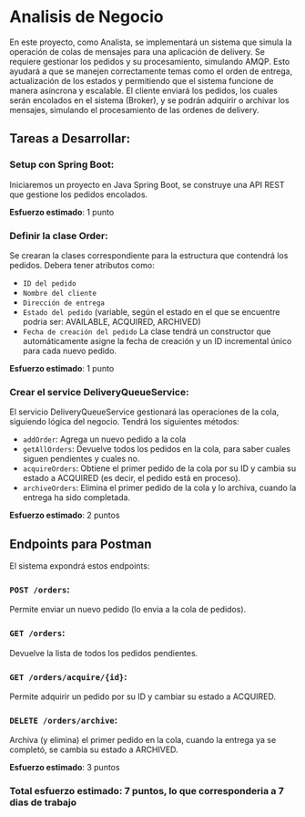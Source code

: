# Analisis de Negocio 

En este proyecto, como Analista, se implementará un sistema que simula la operación de colas de mensajes para una aplicación de delivery. 
Se requiere gestionar los pedidos y su procesamiento, simulando AMQP. Esto ayudará a que se manejen correctamente temas como el orden de entrega, actualización de los estados y permitiendo que el sistema funcione de manera asíncrona y escalable.
El cliente enviará los pedidos, los cuales serán encolados en el sistema (Broker), y se podrán adquirir o archivar los mensajes, simulando el procesamiento de las ordenes de delivery.

## Tareas a Desarrollar:

### Setup con Spring Boot: 
Iniciaremos un proyecto en Java Spring Boot, se construye una API REST que gestione los pedidos encolados.

**Esfuerzo estimado**: 1 punto

### Definir la clase Order:
Se crearan la clases correspondiente para la estructura que contendrá los pedidos. Debera tener atributos como:
- `ID del pedido`
- `Nombre del cliente`
- `Dirección de entrega`
- `Estado del pedido` (variable, según el estado en el que se encuentre podria ser: AVAILABLE, ACQUIRED, ARCHIVED)
- `Fecha de creación del pedido`
La clase tendrá un constructor que automáticamente asigne la fecha de creación y un ID incremental único para cada nuevo pedido.

**Esfuerzo estimado**: 1 punto

### Crear el service DeliveryQueueService: 
El servicio DeliveryQueueService gestionará las operaciones de la cola, siguiendo lógica del negocio. Tendrá los siguientes métodos:
- `addOrder`: Agrega un nuevo pedido a la cola
- `getAllOrders`: Devuelve todos los pedidos en la cola, para saber cuales siguen pendientes y cuales no.
- `acquireOrders`: Obtiene el primer pedido de la cola por su ID y cambia su estado a ACQUIRED (es decir, el pedido está en proceso).
- `archiveOrders`: Elimina el primer pedido de la cola y lo archiva, cuando la entrega ha sido completada.

**Esfuerzo estimado**: 2 puntos

## Endpoints para Postman

El sistema expondrá estos endpoints:
### `POST /orders`: 
Permite enviar un nuevo pedido (lo envia a la cola de pedidos).
### `GET /orders`: 
Devuelve la lista de todos los pedidos pendientes.
### `GET /orders/acquire/{id}`: 
Permite adquirir un pedido por su ID y cambiar su estado a ACQUIRED.
### `DELETE /orders/archive`: 
Archiva (y elimina) el primer pedido en la cola, cuando la entrega ya se completó, se cambia su estado a ARCHIVED.

**Esfuerzo estimado**: 3 puntos

### **Total esfuerzo estimado**: 7 puntos, lo que corresponderia a 7 dias de trabajo

